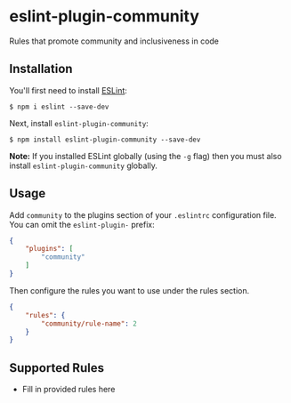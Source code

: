 # eslint-plugin-community

Rules that promote community and inclusiveness in code

## Installation

You'll first need to install [ESLint](http://eslint.org):

```
$ npm i eslint --save-dev
```

Next, install `eslint-plugin-community`:

```
$ npm install eslint-plugin-community --save-dev
```

**Note:** If you installed ESLint globally (using the `-g` flag) then you must also install `eslint-plugin-community` globally.

## Usage

Add `community` to the plugins section of your `.eslintrc` configuration file. You can omit the `eslint-plugin-` prefix:

```json
{
    "plugins": [
        "community"
    ]
}
```


Then configure the rules you want to use under the rules section.

```json
{
    "rules": {
        "community/rule-name": 2
    }
}
```

## Supported Rules

* Fill in provided rules here





